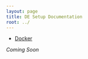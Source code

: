 ```yaml
---
layout: page
title: DE Setup Documentation
root: ../
---
```


* [Docker](docker.html)

_*Coming Soon*_


